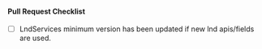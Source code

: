 #### Pull Request Checklist
- [ ] LndServices minimum version has been updated if new lnd apis/fields are
  used.
